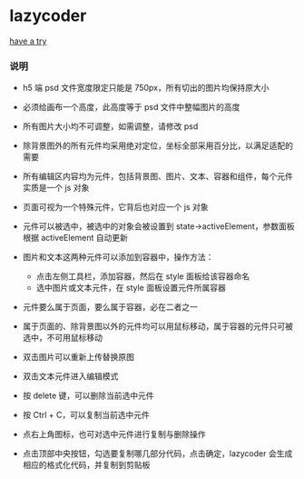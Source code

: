 # lazycoder

[have a try](https://bison1994.github.io/kidney/lazycoder/)

### 说明
+ h5 端 psd 文件宽度限定只能是 750px，所有切出的图片均保持原大小
+ 必须给画布一个高度，此高度等于 psd 文件中整幅图片的高度
+ 所有图片大小均不可调整，如需调整，请修改 psd
+ 除背景图外的所有元件均采用绝对定位，坐标全部采用百分比，以满足适配的需要

+ 所有编辑区内容均为元件，包括背景图、图片、文本、容器和组件，每个元件实质是一个 js 对象
+ 页面可视为一个特殊元件，它背后也对应一个 js 对象
+ 元件可以被选中，被选中的对象会被设置到 state->activeElement，参数面板根据 activeElement 自动更新
+ 图片和文本这两种元件可以添加到容器中，操作方法：
  - 点击左侧工具栏，添加容器，然后在 style 面板给该容器命名
  - 选中图片或文本元件，在 style 面板设置元件所属容器
+ 元件要么属于页面，要么属于容器，必在二者之一
+ 属于页面的、除背景图以外的元件均可以用鼠标移动，属于容器的元件只可被选中，不可用鼠标移动

+ 双击图片可以重新上传替换原图
+ 双击文本元件进入编辑模式
+ 按 delete 键，可以删除当前选中元件
+ 按 Ctrl + C，可以复制当前选中元件
+ 点右上角图标，也可对选中元件进行复制与删除操作
+ 点击顶部中央按钮，勾选要复制哪几部分代码，点击确定，lazycoder 会生成相应的格式化代码，并复制到剪贴板
